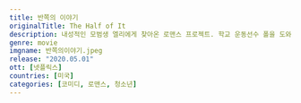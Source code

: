 ```yaml
---
title: 반쪽의 이야기
originalTitle: The Half of It
description: 내성적인 모범생 엘리에게 찾아온 로맨스 프로젝트. 학교 운동선수 폴을 도와 인기녀의 마음을 얻어야 한다. 그렇게 예기치 않은 인연을 맺는 세 사람. 하지만 엘리의 마음속에도 그녀를 향한 사랑이 싹트고 만다. 이 묘한 삼각관계, 대체 어디로 향할까?
genre: movie
imgname: 반쪽의이야기.jpeg
release: "2020.05.01"
ott: [넷플릭스]
countries: [미국]
categories: [코미디, 로맨스, 청소년]
---
```

